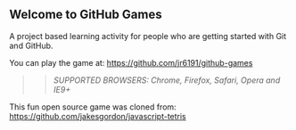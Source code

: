 ## Welcome to GitHub Games

A project based learning activity for people who are getting started with Git and GitHub.

You can play the game at: https://github.com/jr6191/github-games

>> _*SUPPORTED BROWSERS*: Chrome, Firefox, Safari, Opera and IE9+_

This fun open source game was cloned from: https://github.com/jakesgordon/javascript-tetris
